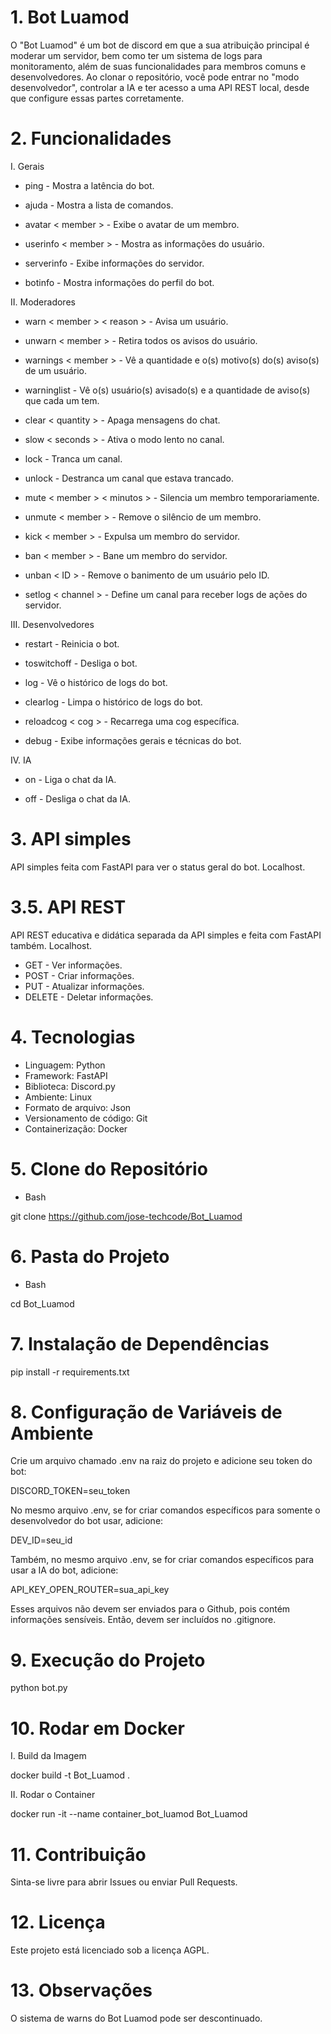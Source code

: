 # 1. Bot Luamod

O "Bot Luamod" é um bot de discord em que a sua atribuição principal é moderar um servidor, bem como ter um sistema de logs para monitoramento, além de suas funcionalidades para membros comuns e desenvolvedores. Ao clonar o repositório, você pode entrar no "modo desenvolvedor", controlar a IA e ter acesso a uma API REST local, desde que configure essas partes corretamente.

# 2. Funcionalidades

I. Gerais

- ping - Mostra a latência do bot.

- ajuda - Mostra a lista de comandos.

- avatar < member > - Exibe o avatar de um membro.

- userinfo < member > - Mostra as informações do usuário.

- serverinfo - Exibe informações do servidor.

- botinfo - Mostra informações do perfil do bot.

II. Moderadores

- warn < member > < reason > - Avisa um usuário.

- unwarn < member > - Retira todos os avisos do usuário.

- warnings < member > - Vê a quantidade e o(s) motivo(s) do(s) aviso(s) de um usuário.

- warninglist - Vê o(s) usuário(s) avisado(s) e a quantidade de aviso(s) que cada um tem.

- clear < quantity > - Apaga mensagens do chat.

- slow < seconds > - Ativa o modo lento no canal.

- lock - Tranca um canal.

- unlock - Destranca um canal que estava trancado.

- mute < member > < minutos > - Silencia um membro temporariamente.

- unmute < member > - Remove o silêncio de um membro.

- kick < member > - Expulsa um membro do servidor.

- ban < member > - Bane um membro do servidor.

- unban < ID > - Remove o banimento de um usuário pelo ID.

- setlog < channel > - Define um canal para receber logs de ações do servidor.

III. Desenvolvedores

- restart - Reinicia o bot.

- toswitchoff - Desliga o bot.

- log - Vê o histórico de logs do bot.

- clearlog - Limpa o histórico de logs do bot.

- reloadcog < cog > - Recarrega uma cog específica.

- debug - Exibe informações gerais e técnicas do bot.

IV. IA

- on - Liga o chat da IA.

- off - Desliga o chat da IA.

# 3. API simples

API simples feita com FastAPI para ver o status geral do bot. Localhost.

# 3.5. API REST

API REST educativa e didática separada da API simples e feita com FastAPI também. Localhost.

- GET - Ver informações.
- POST - Criar informações.
- PUT - Atualizar informações.
- DELETE - Deletar informações.

# 4. Tecnologias

- Linguagem: Python
- Framework: FastAPI
- Biblioteca: Discord.py
- Ambiente: Linux
- Formato de arquivo: Json
- Versionamento de código: Git
- Containerização: Docker

# 5. Clone do Repositório

- Bash

git clone https://github.com/jose-techcode/Bot_Luamod

# 6. Pasta do Projeto

- Bash

cd Bot_Luamod

# 7. Instalação de Dependências

pip install -r requirements.txt

# 8. Configuração de Variáveis de Ambiente

Crie um arquivo chamado .env na raiz do projeto e adicione seu token do bot:

DISCORD_TOKEN=seu_token

No mesmo arquivo .env, se for criar comandos específicos para somente o desenvolvedor do bot usar, adicione:

DEV_ID=seu_id

Também, no mesmo arquivo .env, se for criar comandos específicos para usar a IA do bot, adicione:

API_KEY_OPEN_ROUTER=sua_api_key

Esses arquivos não devem ser enviados para o Github, pois contém informações sensíveis. Então, devem ser incluídos no .gitignore.

# 9. Execução do Projeto

python bot.py

# 10. Rodar em Docker

I. Build da Imagem

docker build -t Bot_Luamod .

II. Rodar o Container

docker run -it --name container_bot_luamod Bot_Luamod

# 11. Contribuição

Sinta-se livre para abrir Issues ou enviar Pull Requests.

# 12. Licença

Este projeto está licenciado sob a licença AGPL.

# 13. Observações

O sistema de warns do Bot Luamod pode ser descontinuado.